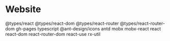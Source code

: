 # Website

@types/react
@types/react-dom
@types/react-router
@types/react-router-dom
gh-pages
typescript
@ant-design/icons
antd
mobx
mobx-react
react
react-dom
react-router-dom
react-use
rx-util